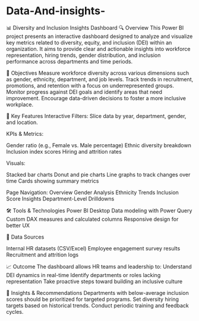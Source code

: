 # Data-And-insights-
📊 Diversity and Inclusion Insights Dashboard
🔍 Overview
This Power BI project presents an interactive dashboard designed to analyze and visualize key metrics related to diversity, equity, and inclusion (DEI) within an organization. It aims to provide clear and actionable insights into workforce representation, hiring trends, gender distribution, and inclusion performance across departments and time periods.

🎯 Objectives
Measure workforce diversity across various dimensions such as gender, ethnicity, department, and job levels.
Track trends in recruitment, promotions, and retention with a focus on underrepresented groups.
Monitor progress against DEI goals and identify areas that need improvement.
Encourage data-driven decisions to foster a more inclusive workplace.

📌 Key Features
Interactive Filters: Slice data by year, department, gender, and location.

KPIs & Metrics:

Gender ratio (e.g., Female vs. Male percentage)
Ethnic diversity breakdown
Inclusion index scores
Hiring and attrition rates

Visuals:

Stacked bar charts
Donut and pie charts
Line graphs to track changes over time
Cards showing summary metrics

Page Navigation:
Overview
Gender Analysis
Ethnicity Trends
Inclusion Score Insights
Department-Level Drilldowns

🛠️ Tools & Technologies
Power BI Desktop
Data modeling with Power Query
Custom DAX measures and calculated columns
Responsive design for better UX

📁 Data Sources

Internal HR datasets (CSV/Excel)
Employee engagement survey results
Recruitment and attrition logs

📈 Outcome
The dashboard allows HR teams and leadership to:
Understand DEI dynamics in real-time
Identify departments or roles lacking representation
Take proactive steps toward building an inclusive culture

🧠 Insights & Recommendations
Departments with below-average inclusion scores should be prioritized for targeted programs.
Set diversity hiring targets based on historical trends.
Conduct periodic training and feedback cycles.


